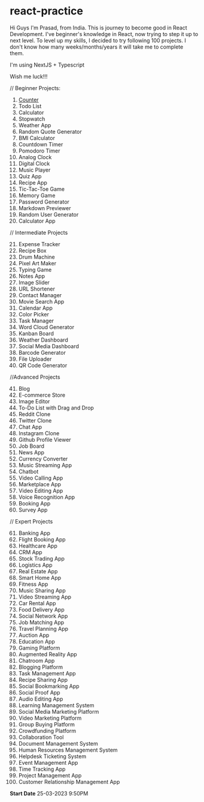 # react-practice
Hi Guys I'm Prasad, from India. This is journey to become good in React Development. I've beginner's knowledge in React, now trying to step it up to next level.
To level up my skills, I decided to try following 100 projects. I don't know how many weeks/months/years it will take me to complete them.

I'm using NextJS + Typescript

Wish me luck!!!

// Beginner Projects:
1. [Counter](https://github.com/prasadReactDev/counter-app)
2. Todo List
3. Calculator
4. Stopwatch
5. Weather App
6. Random Quote Generator
7. BMI Calculator
8. Countdown Timer
9. Pomodoro Timer
10. Analog Clock
11. Digital Clock
12. Music Player
13. Quiz App
14. Recipe App
15. Tic-Tac-Toe Game
16. Memory Game
17. Password Generator
18. Markdown Previewer
19. Random User Generator
20. Calculator App

// Intermediate Projects


21. Expense Tracker
22. Recipe Box
23. Drum Machine
24. Pixel Art Maker
25. Typing Game
26. Notes App
27. Image Slider
28. URL Shortener
29. Contact Manager
30. Movie Search App
31. Calendar App
32. Color Picker
33. Task Manager
34. Word Cloud Generator
35. Kanban Board
36. Weather Dashboard
37. Social Media Dashboard
38. Barcode Generator
39. File Uploader
40. QR Code Generator

//Advanced Projects

41. Blog
42. E-commerce Store
43. Image Editor
44. To-Do List with Drag and Drop
45. Reddit Clone
46. Twitter Clone
47. Chat App
48. Instagram Clone
49. Github Profile Viewer
50. Job Board
51. News App
52. Currency Converter
53. Music Streaming App
54. Chatbot
55. Video Calling App
56. Marketplace App
57. Video Editing App
58. Voice Recognition App
59. Booking App
60. Survey App

// Expert Projects

61. Banking App
62. Flight Booking App
63. Healthcare App
64. CRM App
65. Stock Trading App
66. Logistics App
67. Real Estate App
68. Smart Home App
69. Fitness App
70. Music Sharing App
71. Video Streaming App
72. Car Rental App
73. Food Delivery App
74. Social Network App
75. Job Matching App
76. Travel Planning App
77. Auction App
78. Education App
79. Gaming Platform
80. Augmented Reality App
81. Chatroom App
82. Blogging Platform
83. Task Management App
84. Recipe Sharing App
85. Social Bookmarking App
86. Social Proof App
87. Audio Editing App
88. Learning Management System
89. Social Media Marketing Platform
90. Video Marketing Platform
91. Group Buying Platform
92. Crowdfunding Platform
93. Collaboration Tool
94. Document Management System
95. Human Resources Management System
96. Helpdesk Ticketing System
97. Event Management App
98. Time Tracking App
99. Project Management App
100. Customer Relationship Management App

**Start Date** 25-03-2023 9:50PM
